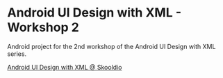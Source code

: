 # Android UI Design with XML - Workshop 2

Android project for the 2nd workshop of the Android UI Design with XML series.

[Android UI Design with XML @ Skooldio](https://www.skooldio.com/courses/android-ui-design-with-xml)
